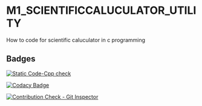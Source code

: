 # M1_SCIENTIFICCALUCULATOR_UTILITY
How to code for scientific caluculator in c programming



## Badges

[![Static Code-Cpp check](https://github.com/Nithin1503/M1_SCIENTIFICCALUCULATOR_UTILITY/actions/workflows/check.yml/badge.svg)](https://github.com/Nithin1503/M1_SCIENTIFICCALUCULATOR_UTILITY/actions/workflows/check.yml)

[![Codacy Badge](https://app.codacy.com/project/badge/Grade/12f1761428ee4f1eb333b4e1d902338a)](https://www.codacy.com/gh/Nithin1503/M1_SCIENTIFICCALUCULATOR_UTILITY/dashboard?utm_source=github.com&amp;utm_medium=referral&amp;utm_content=Nithin1503/M1_SCIENTIFICCALUCULATOR_UTILITY&amp;utm_campaign=Badge_Grade)

[![Contribution Check - Git Inspector](https://github.com/Nithin1503/M1_SCIENTIFICCALUCULATOR_UTILITY/actions/workflows/Git.yml/badge.svg)](https://github.com/Nithin1503/M1_SCIENTIFICCALUCULATOR_UTILITY/actions/workflows/Git.yml)
